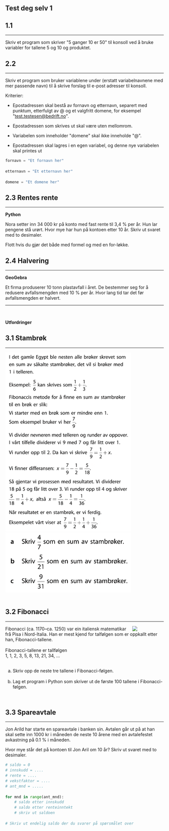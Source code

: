## Test deg selv 1

## 1.1

---

Skriv et program som skriver "5 ganger 10 er 50" til konsoll ved å bruke variabler for tallene 5 og 10 og produktet.

## 2.2

---

Skriv et program som bruker variablene under (erstatt variabelnavnene med mer passende navn) til å skrive forslag til e-post adresser til konsoll.

Kriterier:

- Epostadressen skal bestå av fornavn og etternavn, separert med punktum, etterfulgt av @ og et valgfritt domene, for eksempel "test.testesen@bedrift.no".

- Epostadressen som skrives ut skal være uten mellomrom.

- Variabelen som inneholder "domene" skal ikke inneholde "@".

- Epostadressen skal lagres i en egen variabel, og denne nye variabelen skal printes ut

```Python
fornavn = "Et fornavn her"

etternavn = "Et etternavn her"

domene = "Et domene her"
```

## 2.3 Rentes rente

---

**Python**

Nora setter inn 34 000 kr på konto med fast rente til 3,4 % per år. Hun lar pengene stå urørt. Hvor mye har hun på kontoen etter 10 år. Skriv ut svaret med to desimaler.

Flott hvis du gjør det både med formel og med en for-løkke.

## 2.4 Halvering

---

**GeoGebra**

Et firma produserer 10 tonn plastavfall i året. De bestemmer seg for å redusere avfallsmengden med 10 % per år. Hvor lang tid tar det før avfallsmengden er halvert.

---

<br>

**Utfordringer**

## 3.1 Stambrøk

---

<img src="img/egypt.png" width="400px">

<img src="img/egypt_oppgaver.png" width="400px">

<br>
<br>

## 3.2 Fibonacci

---

<img src="https://upload.wikimedia.org/wikipedia/commons/a/a2/Fibonacci.jpg" width="100px" style="float:right">
Fibonacci (ca. 1170–ca. 1250) var ein italiensk matematikar frå Pisa i Nord-Italia. Han er mest kjend for talfølgen som er oppkallt etter han, Fibonacci-tallene.
<br><br>
Fibonacci-tallene er tallfølgen <br>
1, 1, 2, 3, 5, 8, 13, 21, 34, ...
<br><br>

<ol type="a">
    <li>Skriv opp de neste tre tallene i Fibonacci-følgen.<br><br>
    <li>Lag et program i Python som skriver ut de første 100 tallene i Fibonacci-følgen.</li>
</ol>
<br>

## 3.3 Spareavtale

---

Jon Arild har starte en spareavtale i banken sin. Avtalen går ut på at han skal sette inn 1000 kr i måneden de neste 10 årene med en avtalefestet avkastning på 0.1 % i måneden.

Hvor mye står det på kontoen til Jon Aril om 10 år? Skriv ut svaret med to desimaler.

```Python
# saldo = 0
# innskudd = ....
# rente = ....
# vekstfaktor = ....
# ant_mnd = .....

for mnd in range(ant_mnd):
    # saldo etter innskudd
    # saldo etter renteinntekt
    # skriv ut saldoen

# Skriv ut endelig saldo der du svarer på spørsmålet over
```
